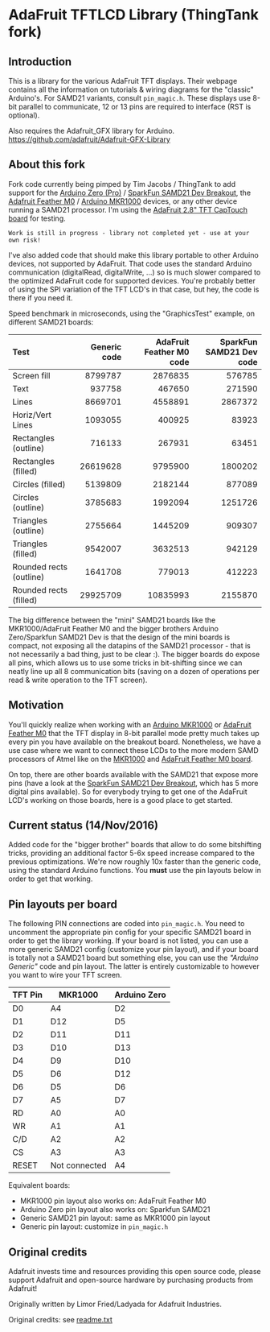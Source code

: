 # AdaFruit TFTLCD Library (ThingTank fork)
## Introduction
This is a library for the various AdaFruit TFT displays. Their webpage contains all the information on tutorials & wiring diagrams for the "classic" Arduino's. For SAMD21 variants, consult `pin_magic.h`. These displays use 8-bit parallel to communicate, 12 or 13 pins are required to interface (RST is optional).

Also requires the Adafruit_GFX library for Arduino. https://github.com/adafruit/Adafruit-GFX-Library

## About this fork
Fork code currently being pimped by Tim Jacobs / ThingTank to add support for the [Arduino Zero (Pro)](https://www.arduino.cc/en/Main/ArduinoBoardZero) / [SparkFun SAMD21 Dev Breakout](https://www.sparkfun.com/products/13672), the [Adafruit Feather M0](https://www.adafruit.com/product/2772) / [Arduino MKR1000](https://www.arduino.cc/en/Main/ArduinoMKR1000) devices, or any other device running a SAMD21 processor. I'm using the [AdaFruit 2.8" TFT CapTouch board](https://www.adafruit.com/products/2090) for testing.
```
Work is still in progress - library not completed yet - use at your own risk! 
```
I've also added code that should make this library portable to other Arduino devices, not supported by AdaFruit. That code uses the standard Arduino communication (digitalRead, digitalWrite, ...) so is much slower compared to the optimized AdaFruit code for supported devices. You're probably better of using the SPI variation of the TFT LCD's in that case, but hey, the code is there if you need it.

Speed benchmark in microseconds, using the "GraphicsTest" example, on different SAMD21 boards:

Test | Generic code | AdaFruit Feather M0 code | SparkFun SAMD21 Dev code
:--- | ---: | ---: | ---:
Screen fill             | 8799787   | 2876835 | 576785
Text                    | 937758    | 467650 | 271590
Lines                   | 8669701   | 4558891 | 2867372
Horiz/Vert Lines        | 1093055   | 400925 | 83923
Rectangles (outline)    | 716133    | 267931 | 63451
Rectangles (filled)     | 26619628  | 9795900 | 1800202
Circles (filled)        | 5139809   | 2182144 | 877089
Circles (outline)       | 3785683   | 1992094 | 1251726
Triangles (outline)     | 2755664   | 1445209 | 909307
Triangles (filled)      | 9542007   | 3632513 | 942129
Rounded rects (outline) | 1641708   | 779013 | 412223
Rounded rects (filled)  | 29925709  | 10835993 | 2155870

The big difference between the "mini" SAMD21 boards like the MKR1000/AdaFruit Feather M0 and the bigger brothers Arduino Zero/Sparkfun SAMD21 Dev is that the design of the mini boards is compact, not exposing all the datapins of the SAMD21 processor - that is not necessarily a bad thing, just to be clear :). The bigger boards do expose all pins, which allows us to use some tricks in bit-shifting since we can neatly line up all 8 communication bits (saving on a dozen of operations per read & write operation to the TFT screen).

## Motivation
You'll quickly realize when working with an [Arduino MKR1000](https://www.arduino.cc/en/Main/ArduinoMKR1000) or [AdaFruit Feather M0](https://www.adafruit.com/product/2772) that the TFT display in 8-bit parallel mode pretty much takes up every pin you have available on the breakout board. Nonetheless, we have a use case where we want to connect these LCDs to the more modern SAMD processors of Atmel like on the [MKR1000](https://www.arduino.cc/en/Main/ArduinoMKR1000) and [AdaFruit Feather M0 board](https://www.adafruit.com/product/2772).

On top, there are other boards available with the SAMD21 that expose more pins (have a look at the [SparkFun SAMD21 Dev Breakout](https://www.sparkfun.com/products/13672), which has 5 more digital pins available). So for everybody trying to get one of the AdaFruit LCD's working on those boards, here is a good place to get started.

## Current status (14/Nov/2016)
Added code for the "bigger brother" boards that allow to do some bitshifting tricks, providing an additional factor 5-6x speed increase compared to the previous optimizations. We're now roughly 10x faster than the generic code, using the standard Arduino functions. You **must** use the pin layouts below in order to get that working.

## Pin layouts per board
The following PIN connections are coded into `pin_magic.h`. You need to uncomment the appropriate pin config for your specific SAMD21 board in order to get the library working. If your board is not listed, you can use a more generic SAMD21 config (customize your pin layout), and if your board is totally not a SAMD21 board but something else, you can use the *"Arduino Generic"* code and pin layout. The latter is entirely customizable to however you want to wire your TFT screen.

TFT Pin | MKR1000 | Arduino Zero 
--- | --- | ---
D0 | A4 | D2
D1 | D12 | D5
D2 | D11 | D11
D3 | D10 | D13
D4 | D9 | D10
D5 | D6 | D12
D6 | D5 | D6
D7 | A5 |  D7
RD | A0 | A0
WR | A1 | A1
C/D | A2 | A2
CS | A3 | A3
RESET | Not connected | A4

Equivalent boards:
 * MKR1000 pin layout also works on: AdaFruit Feather M0
 * Arduino Zero pin layout also works on: Sparkfun SAMD21
 * Generic SAMD21 pin layout: same as MKR1000 pin layout
 * Generic pin layout: customize in `pin_magic.h`

## Original credits
Adafruit invests time and resources providing this open source code, please support Adafruit and open-source hardware by purchasing products from Adafruit!

Originally written by Limor Fried/Ladyada for Adafruit Industries.

Original credits: see [readme.txt](readme.txt)

